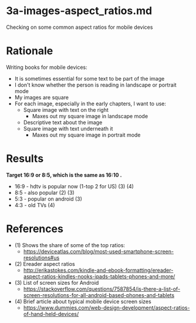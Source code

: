 
# 3a-images-aspect_ratios.md

Checking on some common aspect ratios for mobile devices

# Rationale

Writing books for mobile devices:

- It is sometimes essential for some text to be part of the image
- I don't know whether the person is reading in landscape or portrait mode
- My images are square
- For each image, especially in the early chapters, I want to use:
  - Square image with text on the right
    - Maxes out my square image in landscape mode
  - Descriptive text about the image
  - Square image with text underneath it
    - Maxes out my square image in portrait mode

# Results

**Target 16:9 or 8:5, which is the same as 16:10 .**

- 16:9 - hdtv is popular now (1-top 2 for US) (3) (4)
- 8:5 - also popular (2) (3)
- 5:3 - popular on android (3)
- 4:3 - old TVs (4)

# References

- (1) Shows the share of some of the top ratios:
  - https://deviceatlas.com/blog/most-used-smartphone-screen-resolutions#us
- (2) Ereader aspect ratios
  - http://erikastokes.com/kindle-and-ebook-formatting/ereader-aspect-ratios-kindles-nooks-ipads-tablets-phones-and-more/
- (3) List of screen sizes for Android
  - https://stackoverflow.com/questions/7587854/is-there-a-list-of-screen-resolutions-for-all-android-based-phones-and-tablets
- (4) Brief article about typical mobile device screen sizes
  - https://www.dummies.com/web-design-development/aspect-ratios-of-hand-held-devices/
